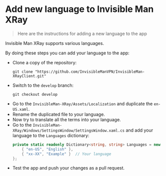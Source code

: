 # Add new language to Invisible Man XRay

> Here are the instructions for adding a new language to the app

Invisible Man XRay supports various languages.

By doing these steps you can add your language to the app:

- Clone a copy of the repository:
    ```
    git clone "https://github.com/InvisibleManVPN/InvisibleMan-XRayClient.git"
    ```
- Switch to the `develop` branch:
    ```
    git checkout develop
    ```
- Go to the `InvisibleMan-XRay/Assets/Localization` and duplicate the `en-US.xaml`.
- Rename the duplicated file to your language.
- Now try to translate all the terms into your language.
- Go to the `InvisibleMan-XRay/Windows/SettingsWindow/SettingsWindow.xaml.cs` and add your language to the `Languages` dictionary:
    ```csharp
    private static readonly Dictionary<string, string> Languages = new Dictionary<string, string>() {
        { "en-US", "English" },
        { "xx-XX", "Example" }  // Your language
    };
    ```
- Test the app and push your changes as a pull request.